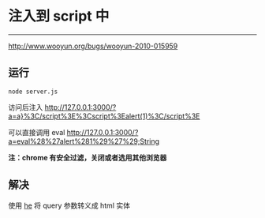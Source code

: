 # 注入到 script 中

---

http://www.wooyun.org/bugs/wooyun-2010-015959

## 运行

```
node server.js
```

访问后注入 http://127.0.0.1:3000/?a=a}%3C/script%3E%3Cscript%3Ealert(1)%3C/script%3E

可以直接调用 eval http://127.0.0.1:3000/?a=eval%28%27alert%281%29%27%29;String

**注：chrome 有安全过滤，关闭或者选用其他浏览器**

## 解决

使用 [he](https://github.com/mathiasbynens/he) 将 query 参数转义成 html 实体
